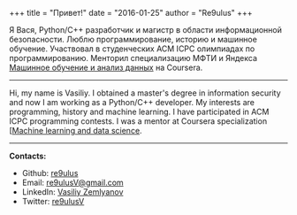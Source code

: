 +++
title = "Привет!"
date = "2016-01-25"
author = "Re9ulus"
+++

Я Вася, Python/C++ разработчик и  магистр в области информационной безопасности.
Люблю программирование, историю и машинное обучение.
Участвовал в студенческих ACM ICPC олимпиадах по программированию.
Менторил специализацию МФТИ и Яндекса [Машинное обучение и анализ данных](https://www.coursera.org/specializations/machine-learning-data-analysis) на Coursera.

---

Hi, my name is Vasiliy.
I obtained a master's degree in information security and now I am working as a Python/C++ developer.
My interests are programming, history and machine learning.
I have participated in ACM ICPC programming contests.
I was a mentor at Coursera specialization [[Machine learning and data science](https://www.coursera.org/specializations/machine-learning-data-analysis).

---

**Contacts:**
- Github: [re9ulus](https://github.com/re9ulus)
- Email: re9ulusV@gmail.com
- LinkedIn: [Vasiliy Zemlyanov](https://ru.linkedin.com/in/zemlyanov-vasiliy)
- Twitter: [re9ulusV](https://twitter.com/re9ulusV)
